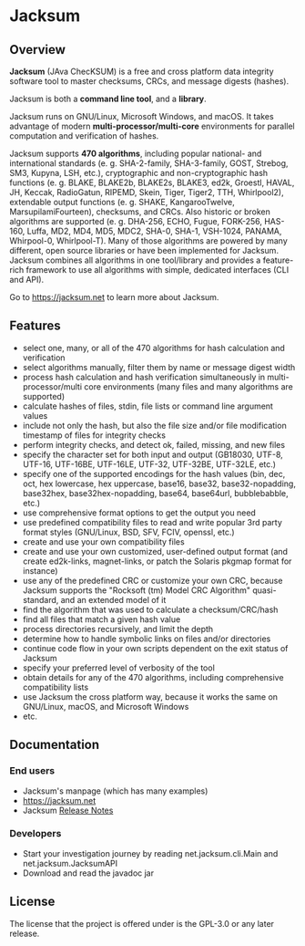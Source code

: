 # Jacksum

## Overview

**Jacksum** (JAva ChecKSUM) is a free and cross platform data integrity
software tool to master checksums, CRCs, and message digests (hashes).

Jacksum is both a **command line tool**, and a **library**.

Jacksum runs on GNU/Linux, Microsoft Windows, and macOS. It takes advantage of modern **multi-processor/multi-core** environments for parallel computation and verification of hashes.

Jacksum supports **470 algorithms**, including
popular national- and international standards (e. g. SHA-2-family, SHA-3-family, GOST, Strebog, SM3, Kupyna, LSH, etc.),
cryptographic and non-cryptographic hash functions (e. g. BLAKE, BLAKE2b, BLAKE2s, BLAKE3, ed2k, Groestl, HAVAL, JH, Keccak, RadioGatun, RIPEMD, Skein, Tiger, Tiger2, TTH, Whirlpool2),
extendable output functions (e. g. SHAKE, KangarooTwelve, MarsupilamiFourteen),
checksums, and CRCs.
Also historic or broken algorithms are supported (e. g. DHA-256, ECHO, Fugue, FORK-256, HAS-160,
Luffa, MD2, MD4, MD5, MDC2, SHA-0, SHA-1, VSH-1024, PANAMA, Whirpool-0, Whirlpool-T).
Many of those algorithms are powered by many different, open source libraries or have been implemented for Jacksum.
Jacksum combines all algorithms in one tool/library and provides a feature-rich framework to use
all algorithms with simple, dedicated interfaces (CLI and API).

Go to https://jacksum.net to learn more about Jacksum.

## Features

- select one, many, or all of the 470 algorithms for hash calculation 
  and verification
- select algorithms manually, filter them by name or message digest width
- process hash calculation and hash verification
  simultaneously in multi-processor/multi core environments
  (many files and many algorithms are supported)
- calculate hashes of files, stdin, file lists or command line argument values
- include not only the hash, but also the file size and/or file modification timestamp of files for integrity checks
- perform integrity checks, and detect ok, failed, missing, and new files
- specify the character set for both input and output
  (GB18030, UTF-8, UTF-16, UTF-16BE, UTF-16LE, UTF-32, UTF-32BE, UTF-32LE, etc.)
- specify one of the supported encodings for the hash values
  (bin, dec, oct, hex lowercase, hex uppercase, base16, base32, base32-nopadding, base32hex, base32hex-nopadding, base64, base64url, bubblebabble, etc.)  
- use comprehensive format options to get the output you need 
- use predefined compatibility files to read and write popular
  3rd party format styles (GNU/Linux, BSD, SFV, FCIV, openssl, etc.)
- create and use your own compatibility files
- create and use your own customized, user-defined output format
  (and create ed2k-links, magnet-links, or patch the Solaris pkgmap format for instance)
- use any of the predefined CRC or customize your own CRC, because Jacksum supports the
  "Rocksoft (tm) Model CRC Algorithm" quasi-standard, and an extended model of it
- find the algorithm that was used to calculate a checksum/CRC/hash
- find all files that match a given hash value
- process directories recursively, and limit the depth
- determine how to handle symbolic links on files and/or directories
- continue code flow in your own scripts dependent on the exit status of Jacksum
- specify your preferred level of verbosity of the tool
- obtain details for any of the 470 algorithms, including comprehensive compatibility lists
- use Jacksum the cross platform way, because it works the same on GNU/Linux, macOS, and Microsoft Windows
- etc.


## Documentation

### End users
* Jacksum's manpage (which has many examples)
* https://jacksum.net
* Jacksum [Release Notes](https://github.com/jonelo/jacksum/blob/main/RELEASE-NOTES.txt)

### Developers
* Start your investigation journey by reading net.jacksum.cli.Main and net.jacksum.JacksumAPI 
* Download and read the javadoc jar

## License

The license that the project is offered under is the GPL-3.0 or any later release.

